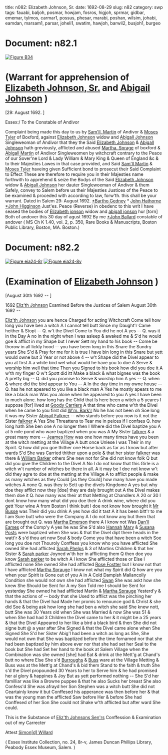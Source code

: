 title: n082: Elizabeth Johnson, Sr.
date: 1692-08-29
slug: n82
category: swp
tags: fauabi, baljoh, posmar, howjam, fosros, higjoh, sprmar, gidbar, ememar, tylmos, carmar1, possus, phesar, marabi, poshan, wilsim, johabi, eamdan, marsam1, parsar, joheli1, swatim, hawjoh, barwil2, busjoh1, burgeo




# Document: n82.1

<a href="archives/BPL/LARGE/B34.jpg" class="jqueryLightbox">![Figure B34](archives/BPL/gifs/B34.gif)</a>

# (Warrant for apprehension of [Elizabeth Johnson, Sr.](/tag/joheli1.html) and [Abigail Johnson](/tag/johabi.html) )

[29: August 1692. ]

Essex:/ To the Constable of Andivor

Complaint being made this day to us by [Sam'll. Martin](/tag/marsam1.html) of Andivor & [Moses Tyler](/tag/tylmos.html) of Boxford, against [Elizabeth Johnson](/tag/joheli1.html) widow and [Abigall Johnson](/tag/johabi.html) Singleweoman of Andivor that they the Said [Elizabeth Johnson](/tag/joheli1.html) & [Abigall Johnson](/tag/johabi.html) hath greviously, afflicted and abused [Martha. Sprage](/tag/sprmar.html) of boxford & [Abigall Martin](/tag/marabi.html) of Andivor Singleweomen by witchcraft contrary to the Peace of our Sover'ne Lord & Lady William & Mary King & Queen of England &c & to their Majesties Lawes in that case provided, and Said [Sam'll Martin](/tag/marsam1.html) & [Moses Tyler](/tag/tylmos.html) haveing given Sufficient bond to prosecut their Said Complaint to Effect These are therefore to require you in their Majesties name forthwith to apprehend & seize the Bodys of the Said [Elizabeth Johnson](/tag/joheli1.html) widow & [Abigall Johnson](/tag/johabi.html) her dauter Singlewoeman of Andivor & them Safely, convey to Salem before us their Majesties Justices of the Peace to be examined & proceded with according to law, forw'th. this shall be your warrant.
Dated in Salem  29: August 1692.  [*Bartho Gedney](/tag/gidbar.html) * [John Hathorne](/tag/hawjoh.html) [*John Higginson](/tag/higjoh.html) Just'es. Peace  (Reverse)  in obedenc to this writ I have seased the bodies of [Elizabeth jonson](/tag/joheli1.html) widow and [abigall jonson](/tag/johabi.html) hur [torn] Both of andover this 30 day of agust 1692 By me [*John Ballard](/tag/baljoh.html) constable of andover ( MS Ch K 1.40, vol. 2, p. 350, Rare Books & Manuscripts, Boston Public Library, Boston, MA. Boston.)

# Document: n82.2

<a href="archives/essex/eia/large/eia24-8r.jpg" class="jqueryLightbox">![Figure eia24-8r](archives/essex/eia/gifs/eia24-8r.gif)</a>
<a href="archives/essex/eia/large/eia24-8v.jpg" class="jqueryLightbox">![Figure eia24-8v](archives/essex/eia/gifs/eia24-8v.gif)</a>

# (Examination of [Elizabeth Johnson](/tag/joheli1.html) )

[August 30th 1692 -- ]

1692 [Eliz'th Johnson](/tag/joheli1.html) Examined Before the Justices of Salem August 30th 1692 -- 

[Eliz'th Johnson](/tag/joheli1.html) you are hence Charged for acting Witchcraft Come tell how long you have ben a witch A I cannot tell butt Since my Daught'r Came heither & Stopt -- Q. w't the Divel Come to You did he not A yes -- Q. was it in the Day A no in the night when I was asleep & awaked me & S'd he would goe & afflict in my Shape but I never Sett my hand to his book -- Come be thorow in all lickly hood -- you have been long in this Snare the Sundry years She S'd & Pray for me for it is true I have bin long in this Snare but yett would owne but 3 Year or not above 4 -- w't Shape did the Divel appear to you at first A a white bird wel what would he have you to doe A Serve & worship him well that time Then you Signed to his book how did you doe it A w'th my finger Q w't Spott did itt Make a black & what bignes was the book A pretty big -- Q. did you promise to Serve & worship him A yes -- Q. when & where did the bird appear to You -- A In the day time in my owne house -- Q. has he not apeared to you like a black man A Yes he mostly apears to me like a black man Was you alone when he appeared to you A yes I have been to much alone. how long has the Child that Is here been a witch a 5 yeares I suppose [for] lived at [Goody Carriers](/tag/carmar1.html) A that time who came w'th the Divel when he came to you first did [W'm. Bark'r](/tag/barwil2.html) No he has not been oh Soe long it was my Sister [Abigail Falkner](/tag/fauabi.html) -- who stands before you now is it not the Sister [falkner](/tag/fauabi.html) A Yes She Threattens to Tear me in peices if I confses Q. how long hath She ben one A no longer then I Where did the Divel baptize you A at 5 mile pond who ware baptized when you was A My Sister [falkner](/tag/fauabi.html) & a great many more -- [Jeames How](/tag/howjam.html) was one how many times have you been at the witch metting at the Village A butt once Unlese I was Their in my Spirit. Q how did you goe thither one Horse back as far as I know but after wards S'd She was Carried thither upon a pole & that her sister [falkner](/tag/fauabi.html) was there & [William Barker](/tag/barwil2.html) others She new not for She did not know folk Q but did you give the Children to the Divel A No I do not know that this Girle is a witch w't number of witches be there in all. A it may be I doe not know w't did they agre to doe at the metting at the Village A to afflict people & make as many witches as they Could [as they Could] how many  have you made witches A none Q. was they to Sett up the divels Kingdome A yes but why doe they afflict now they [doe] they are daly brought out A the Divel makes them doe it Q. how many was their at that Metting at Chandlers A 20 or 30 I dont know how many what did you doe their A drink wine, where did you gett Your wine A from Boston I think butt I doe not know how brought it [Mr Busse](/tag/busjoh1.html) was Their did you drink A yes how did it tast A it has been bitt'r to me I am Sure butt who were the Company A I do not know any but them that are brought out Q. was [Martha Emerson](/tag/ememar.html) there A I know not Was [Dan'll Eames](/tag/eamdan.html) of the Comp'y A yes he was She S'd also [Hannah](/tag/poshan.html) [Mary](/tag/posmar.html) & [Susana Posts](/tag/possus.html) were baptized when She was & that the Divel dipt there heads in the watt'r & s'd thou art now Soul & body Come you that have been a witch Soe long you doe not Thouroly Conffess you know who you have afflicted She owned She had afflicted [Sarah Phelps](/tag/phesar.html) & 3 of Martins Children & that her Sister & [Sarah parker](/tag/parsar.html) Joyned w'th her in afflicting them Q then doe you know [Sarah parker](/tag/parsar.html) to be witch A I know She afflicted those or Else I afflicted none She owned She had afflicted [Rose Fostter](/tag/fosros.html) but I know not that I have afflicted [Martha Sprauge](/tag/sprmar.html) I know not what my Spirit did Q how are you when your Spirit is Gone out of you A in A Cold Dampish Mallancolly Condition she would not own she had afflicted [Swan](/tag/swatim.html) She was askt how she knew She Should be Sent for A my Son Told me I should be Sent for yesterday She owned he had afflicted Martin & [Martha Sprauge](/tag/sprmar.html) Yesterd'y & that the actions of -- body that she Used to afflict was the pinching her hands & that the Divel had Made her promis to renounce god & Christ & she did Soe & being ask how long she had ben a witch she said She knew nott, butt She was 30 Years old when She was Married & now She was 51 & when She had had 3 Children the Divel came to her & it might be a 25 years & that the Divel Appeared to her like a bird a black bird & then She did not signe butt @ a year after She Signed & that the Divel came alone when She Signed She S'd her Sister Abig'l had been a witch as long as She, She would not own that She was baptized before the time fornamed nor that she had been baptized by him above ever nor that she had set her Seal to the book but She had Set her hand to the book at Salem Village when the Combination was she owned [she] had Eat & drink at the Mett'g at Chand's butt no where Else She s'd [Burroughs](/tag/burgeo.html) & [Buss](/tag/busjoh1.html) ware at the Village Metting & Buss was at the Mett'g at Chand's & bid them Stand to the faith & truth She s'd the Divel propounded 30 Years  to her to Serve him & he had promised her al glory & happines & Joy But as yett performed nothing -- She S'd her familliar was like a Browne puppee & that he also Sucks her breast She also Confess'd She was afrayd her Son Stephen was a witch butt She did not Ceartainly know it but Conffesed his apperance was then before her & that was the young man the afflicted Saw before Her & before She had Conffesed of her Son She could not Shake w'th afflicted but after ward She could.

This is the Substance of [Eliz'th Johnsons Sen'rs](/tag/joheli1.html) Conffession & Examination out of my Carrecter

Attest [Simon[d] Willard](/tag/wilsim.html)

( Essex Institute Collection, no. 24, 8r-v, James Duncan Phillips Library, Peabody Essex Museum, Salem. )
